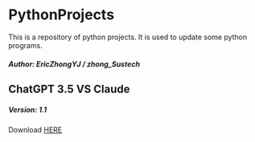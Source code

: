 # PythonProjects

This is a repository of python projects. It is used to update some python programs.

##### Author: EricZhongYJ / zhong_Sustech

## ChatGPT 3.5 VS Claude 

##### Version: 1.1

Download [HERE](https://raw.githubusercontent.com/EricZhongYJ/PythonProjects/main/ChatGpt/ChatGpt.exe)
